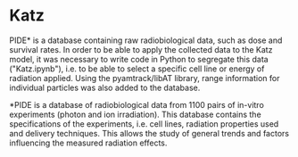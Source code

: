 # Katz


PIDE* is a database containing raw radiobiological data, such as dose and survival rates. In order to be able to apply the collected data to the Katz model, it was necessary to write code in Python to segregate this data ("Katz.ipynb"), i.e. to be able to select a specific cell line or energy of radiation applied. Using the pyamtrack/libAT library, range information for individual particles was also added to the database. 

*PIDE is a database of radiobiological data from 1100 pairs of in-vitro experiments (photon and ion irradiation). This database contains the specifications of the experiments, i.e. cell lines, radiation properties used and delivery techniques. This allows the study of general trends and factors influencing the measured radiation effects.
